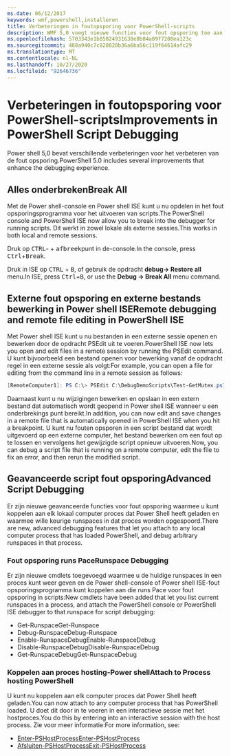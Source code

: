 ```yaml
---
ms.date: 06/12/2017
keywords: wmf,powershell,installeren
title: Verbeteringen in foutopsporing voor PowerShell-scripts
description: WMF 5,0 voegt nieuwe functies voor fout opsporing toe aan Windows PoowerShell.
ms.openlocfilehash: 5703343e1b85024931638e8b04a09f7208ea123c
ms.sourcegitcommit: 488a940c7c828820b36a6ba56c119f64614afc29
ms.translationtype: MT
ms.contentlocale: nl-NL
ms.lasthandoff: 10/27/2020
ms.locfileid: "92646736"
---
```

# <a name="improvements-in-powershell-script-debugging"></a><span data-ttu-id="6dea5-104">Verbeteringen in foutopsporing voor PowerShell-scripts</span><span class="sxs-lookup"><span data-stu-id="6dea5-104">Improvements in PowerShell Script Debugging</span></span>

<span data-ttu-id="6dea5-105">Power shell 5,0 bevat verschillende verbeteringen voor het verbeteren van de fout opsporing.</span><span class="sxs-lookup"><span data-stu-id="6dea5-105">PowerShell 5.0 includes several improvements that enhance the debugging experience.</span></span>

## <a name="break-all"></a><span data-ttu-id="6dea5-106">Alles onderbreken</span><span class="sxs-lookup"><span data-stu-id="6dea5-106">Break All</span></span>

<span data-ttu-id="6dea5-107">Met de Power shell-console en Power shell ISE kunt u nu opdelen in het fout opsporingsprogramma voor het uitvoeren van scripts.</span><span class="sxs-lookup"><span data-stu-id="6dea5-107">The PowerShell console and PowerShell ISE now allow you to break into the debugger for running scripts.</span></span> <span data-ttu-id="6dea5-108">Dit werkt in zowel lokale als externe sessies.</span><span class="sxs-lookup"><span data-stu-id="6dea5-108">This works in both local and remote sessions.</span></span>

<span data-ttu-id="6dea5-109">Druk op <kbd>CTRL</kbd>- + <kbd>afbreek</kbd>punt in de-console.</span><span class="sxs-lookup"><span data-stu-id="6dea5-109">In the console, press <kbd>Ctrl</kbd>+<kbd>Break</kbd>.</span></span>

<span data-ttu-id="6dea5-110">Druk in ISE op <kbd>CTRL</kbd> + <kbd>B</kbd>, of gebruik de opdracht **debug-> Restore all** menu.</span><span class="sxs-lookup"><span data-stu-id="6dea5-110">In ISE, press <kbd>Ctrl</kbd>+<kbd>B</kbd>, or use the **Debug -> Break All** menu command.</span></span>

## <a name="remote-debugging-and-remote-file-editing-in-powershell-ise"></a><span data-ttu-id="6dea5-111">Externe fout opsporing en externe bestands bewerking in Power shell ISE</span><span class="sxs-lookup"><span data-stu-id="6dea5-111">Remote debugging and remote file editing in PowerShell ISE</span></span>

<span data-ttu-id="6dea5-112">Met Power shell ISE kunt u nu bestanden in een externe sessie openen en bewerken door de opdracht PSEdit uit te voeren.</span><span class="sxs-lookup"><span data-stu-id="6dea5-112">PowerShell ISE now lets you open and edit files in a remote session by running the PSEdit command.</span></span>
<span data-ttu-id="6dea5-113">U kunt bijvoorbeeld een bestand openen voor bewerking vanaf de opdracht regel in een externe sessie als volgt:</span><span class="sxs-lookup"><span data-stu-id="6dea5-113">For example, you can open a file for editing from the command line in a remote session as follows:</span></span>

```powershell
[RemoteComputer1]: PS C:\> PSEdit C:\DebugDemoScripts\Test-GetMutex.ps1
```

<span data-ttu-id="6dea5-114">Daarnaast kunt u nu wijzigingen bewerken en opslaan in een extern bestand dat automatisch wordt geopend in Power shell ISE wanneer u een onderbrekings punt bereikt.</span><span class="sxs-lookup"><span data-stu-id="6dea5-114">In addition, you can now edit and save changes in a remote file that is automatically opened in PowerShell ISE when you hit a breakpoint.</span></span> <span data-ttu-id="6dea5-115">U kunt nu fouten opsporen in een script bestand dat wordt uitgevoerd op een externe computer, het bestand bewerken om een fout op te lossen en vervolgens het gewijzigde script opnieuw uitvoeren.</span><span class="sxs-lookup"><span data-stu-id="6dea5-115">Now, you can debug a script file that is running on a remote computer, edit the file to fix an error, and then rerun the modified script.</span></span>

## <a name="advanced-script-debugging"></a><span data-ttu-id="6dea5-116">Geavanceerde script fout opsporing</span><span class="sxs-lookup"><span data-stu-id="6dea5-116">Advanced Script Debugging</span></span>

<span data-ttu-id="6dea5-117">Er zijn nieuwe geavanceerde functies voor fout opsporing waarmee u kunt koppelen aan elk lokaal computer proces dat Power Shell heeft geladen en waarmee wille keurige runspaces in dat proces worden opgespoord.</span><span class="sxs-lookup"><span data-stu-id="6dea5-117">There are new, advanced debugging features that let you attach to any local computer process that has loaded PowerShell, and debug arbitrary runspaces in that process.</span></span>

### <a name="runspace-debugging"></a><span data-ttu-id="6dea5-118">Fout opsporing runs Pace</span><span class="sxs-lookup"><span data-stu-id="6dea5-118">Runspace Debugging</span></span>

<span data-ttu-id="6dea5-119">Er zijn nieuwe cmdlets toegevoegd waarmee u de huidige runspaces in een proces kunt weer geven en de Power shell-console of Power shell ISE-fout opsporingsprogramma kunt koppelen aan die runs Pace voor fout opsporing in scripts:</span><span class="sxs-lookup"><span data-stu-id="6dea5-119">New cmdlets have been added that let you list current runspaces in a process, and attach the PowerShell console or PowerShell ISE debugger to that runspace for script debugging:</span></span>

- <span data-ttu-id="6dea5-120">Get-Runspace</span><span class="sxs-lookup"><span data-stu-id="6dea5-120">Get-Runspace</span></span>
- <span data-ttu-id="6dea5-121">Debug-Runspace</span><span class="sxs-lookup"><span data-stu-id="6dea5-121">Debug-Runspace</span></span>
- <span data-ttu-id="6dea5-122">Enable-RunspaceDebug</span><span class="sxs-lookup"><span data-stu-id="6dea5-122">Enable-RunspaceDebug</span></span>
- <span data-ttu-id="6dea5-123">Disable-RunspaceDebug</span><span class="sxs-lookup"><span data-stu-id="6dea5-123">Disable-RunspaceDebug</span></span>
- <span data-ttu-id="6dea5-124">Get-RunspaceDebug</span><span class="sxs-lookup"><span data-stu-id="6dea5-124">Get-RunspaceDebug</span></span>

### <a name="attach-to-process-hosting-powershell"></a><span data-ttu-id="6dea5-125">Koppelen aan proces hosting-Power shell</span><span class="sxs-lookup"><span data-stu-id="6dea5-125">Attach to Process hosting PowerShell</span></span>

<span data-ttu-id="6dea5-126">U kunt nu koppelen aan elk computer proces dat Power Shell heeft geladen.</span><span class="sxs-lookup"><span data-stu-id="6dea5-126">You can now attach to any computer process that has PowerShell loaded.</span></span> <span data-ttu-id="6dea5-127">U doet dit door in te voeren in een interactieve sessie met het hostproces.</span><span class="sxs-lookup"><span data-stu-id="6dea5-127">You do this by entering into an interactive session with the host process.</span></span> <span data-ttu-id="6dea5-128">Zie voor meer informatie:</span><span class="sxs-lookup"><span data-stu-id="6dea5-128">For more information, see:</span></span>

- [<span data-ttu-id="6dea5-129">Enter-PSHostProcess</span><span class="sxs-lookup"><span data-stu-id="6dea5-129">Enter-PSHostProcess</span></span>](/powershell/module/Microsoft.PowerShell.Core/Enter-PSHostProcess)
- [<span data-ttu-id="6dea5-130">Afsluiten-PSHostProcess</span><span class="sxs-lookup"><span data-stu-id="6dea5-130">Exit-PSHostProcess</span></span>](/powershell/module/Microsoft.PowerShell.Core/Exit-PSHostProcess)
